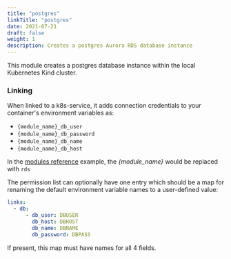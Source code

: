 ```yaml
---
title: "postgres"
linkTitle: "postgres"
date: 2021-07-21
draft: false
weight: 1
description: Creates a postgres Aurora RDS database instance
---
```


This module creates a postgres database instance within the local Kubernetes Kind cluster. 

### Linking

When linked to a k8s-service, it adds connection credentials to your container's environment variables as:

- `{module_name}_db_user`
- `{module_name}_db_password`
- `{module_name}_db_name`
- `{module_name}_db_host`

In the [modules reference](/modules-reference) example, the _{module_name}_ would be replaced with `rds`

The permission list can optionally have one entry which should be a map for renaming the default environment variable
names to a user-defined value:

```yaml
links:
  - db:
      - db_user: DBUSER
        db_host: DBHOST
        db_name: DBNAME
        db_password: DBPASS
```

If present, this map must have names for all 4 fields.

